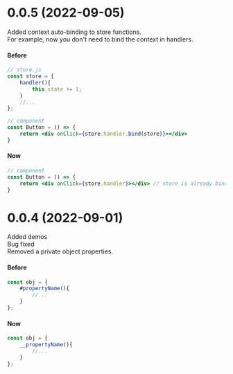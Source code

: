 # 0.0.5 (2022-09-05)

Added context auto-binding to store functions.<br/>
For example, now you don't need to bind the context in handlers.
#### Before
```jsx
// store.js
const store = {
    handler(){
        this.state += 1;
    }
    //...
};

// component
const Button = () => {
    return <div onClick={store.handler.bind(store)}></div>
}
```

#### Now
```jsx
// component
const Button = () => {
    return <div onClick={store.handler}></div> // store is already binded
}
```


# 0.0.4 (2022-09-01)

Added demos<br/>
Bug fixed<br/>
Removed a private object properties.<br/>

#### Before
```js
const obj = {
    #propertyName(){
        //...
    }
};
```

#### Now
```js
const obj = {
    __propertyName(){
        //...
    }
};
```